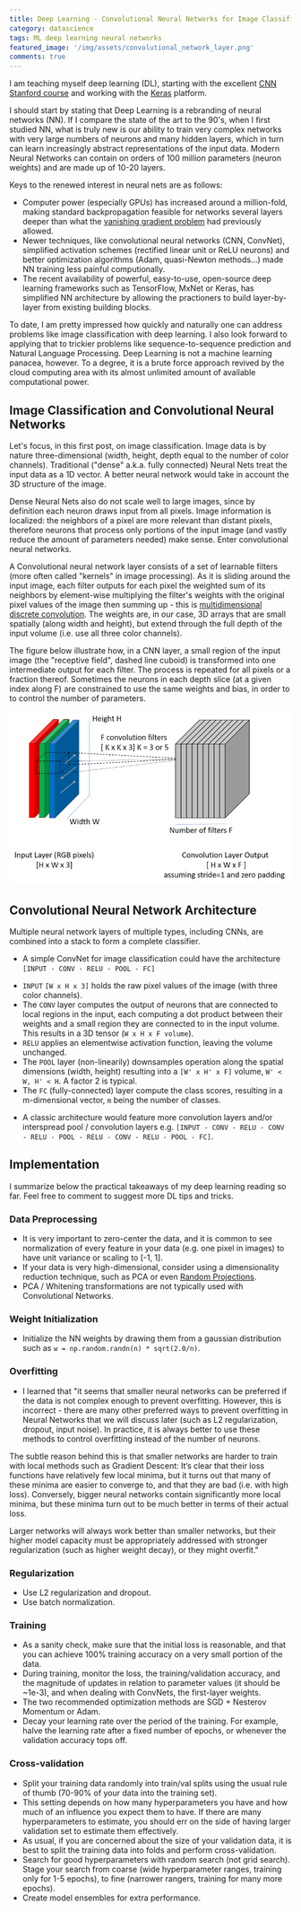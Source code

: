 ```yaml
---
title: Deep Learning - Convolutional Neural Networks for Image Classification
category: datascience 
tags: ML deep learning neural networks
featured_image: '/img/assets/convolutional_network_layer.png'
comments: true
---
```


I am teaching myself deep learning (DL), starting with the excellent [CNN Stanford course](http://cs231n.stanford.edu/) and working with the [Keras](http://keras.io) platform.

I should start by stating that Deep Learning is a rebranding of neural networks (NN). If I compare the state of the art to the 90's, when I first studied NN, what is truly new is our ability to train very complex networks with very large numbers of neurons and many hidden layers, which in turn can learn increasingly abstract representations of the input data. Modern Neural Networks can contain on orders of 100 million parameters (neuron weights) and are made up of 10-20 layers. 

Keys to the renewed interest in neural nets are as follows: 
- Computer power (especially GPUs) has increased around a million-fold, making standard backpropagation feasible for networks several layers deeper than what the [vanishing gradient problem](https://en.wikipedia.org/wiki/Vanishing_gradient_problem) had previously allowed. 
- Newer techniques, like convolutional neural networks (CNN, ConvNet), simplified activation schemes (rectified linear unit or ReLU neurons) and better optimization algorithms (Adam, quasi-Newton methods...) made NN training less painful computionally.
- The recent availability of powerful, easy-to-use, open-source deep learning frameworks such as TensorFlow, MxNet or Keras, has simplified NN architecture by allowing the practioners to build layer-by-layer from existing building blocks. 

To date, I am pretty impressed how quickly and naturally one can address problems like image classification with deep learning. I also look forward to applying that to trickier problems like sequence-to-sequence prediction and Natural Language Processing. Deep Learning is not a machine learning panacea, however. To a degree, it is a brute force approach revived by the cloud computing area with its almost unlimited amount of available computational power.


## Image Classification and Convolutional Neural Networks

Let's focus, in this first post, on image classification. Image data is by nature three-dimensional (width, height, depth equal to the number of color channels). Traditional ("dense" a.k.a. fully connected) Neural Nets treat the input data as a 1D vector. A better neural network would take in account the 3D structure of the image.  

Dense Neural Nets also do not scale well to large images, since by definition each neuron draws input from all pixels. Image information is localized: the neighbors of a pixel are more relevant than distant pixels, therefore neurons that process only portions of the input image (and vastly reduce the amount of parameters needed) make sense. Enter convolutional neural networks.

A Convolutional neural network layer consists of a set of learnable filters (more often called "kernels" in image processing). As it is sliding around the input image, each filter outputs for each pixel the weighted sum of its neighbors by element-wise multiplying the filter's weights with the original pixel values of the image then summing up - this is [multidimensional discrete convolution](https://en.wikipedia.org/wiki/Multidimensional_discrete_convolution). The weights are, in our case, 3D arrays that are small spatially (along width and height), but extend through the full depth of the input volume (i.e. use all three color channels).

The figure below illustrate how, in a CNN layer, a small region of the input image (the "receptive field", dashed line cuboid) is transformed into one intermediate output for each filter. The process is repeated for all pixels or a fraction thereof. Sometimes the neurons in each depth slice (at a given index along F) are constrained to use the same weights and bias, in order to to control the number of parameters.

![Convolutional Network Layer](/img/assets/convolutional_network_layer.png)

## Convolutional Neural Network Architecture

Multiple neural network layers of multiple types, including CNNs, are combined into a stack to form a complete classifier.

- A simple ConvNet for image classification could have the architecture ``[INPUT - CONV - RELU - POOL - FC]``

* ``INPUT`` ``[W x H x 3]`` holds the raw pixel values of the image (with three color channels).
* The ``CONV`` layer computes the output of neurons that are connected to local regions in the input, each computing a dot product between their weights and a small region they are connected to in the input volume. This results in a 3D tensor (``W x H x F volume``).
* ``RELU`` applies an elementwise activation function, leaving the volume unchanged.
* The ``POOL`` layer (non-linearily) downsamples operation along the spatial dimensions (width, height) resulting into a ``[W' x H' x F]`` volume, ``W' < W, H' < H``. A factor 2 is typical.
* The ``FC`` (fully-connected) layer compute the class scores, resulting in a m-dimensional vector, ``m`` being the number of classes.

- A classic architecture would feature more convolution layers and/or interspread pool / convolution layers e.g. ``[INPUT - CONV - RELU - CONV - RELU - POOL - RELU - CONV - RELU - POOL - FC]``.


## Implementation

I summarize below the practical takeaways of my deep learning reading so far. Feel free to comment to suggest more DL tips and tricks.  

### Data Preprocessing

- It is very important to zero-center the data, and it is common to see normalization of every feature in your data (e.g. one pixel in images) to have unit variance or scaling to [-1, 1]. 
- If your data is very high-dimensional, consider using a dimensionality reduction technique, such as PCA or even [Random Projections](http://scikit-learn.org/stable/modules/random_projection.html).
- PCA / Whitening transformations are not typically used with Convolutional Networks. 


### Weight Initialization

- Initialize the NN weights by drawing them from a gaussian distribution such as ``w = np.random.randn(n) * sqrt(2.0/n)``.


### Overfitting

- I learned that "it seems that smaller neural networks can be preferred if the data is not complex enough to prevent overfitting. However, this is incorrect - there are many other preferred ways to prevent overfitting in Neural Networks that we will discuss later (such as L2 regularization, dropout, input noise). In practice, it is always better to use these methods to control overfitting instead of the number of neurons.

The subtle reason behind this is that smaller networks are harder to train with local methods such as Gradient Descent: It’s clear that their loss functions have relatively few local minima, but it turns out that many of these minima are easier to converge to, and that they are bad (i.e. with high loss). Conversely, bigger neural networks contain significantly more local minima, but these minima turn out to be much better in terms of their actual loss. 

Larger networks will always work better than smaller networks, but their higher model capacity must be appropriately addressed with stronger regularization (such as higher weight decay), or they might overfit." 

### Regularization

- Use L2 regularization and dropout.
- Use batch normalization.


### Training 

- As a sanity check, make sure that the initial loss is reasonable, and that you can achieve 100% training accuracy on a very small portion of the data.
- During training, monitor the loss, the training/validation accuracy, and the magnitude of updates in relation to parameter values (it should be ~1e-3), and when dealing with ConvNets, the first-layer weights.
- The two recommended optimization methods are SGD + Nesterov Momentum or Adam.
- Decay your learning rate over the period of the training. For example, halve the learning rate after a fixed number of epochs, or whenever the validation accuracy tops off.


### Cross-validation

- Split your training data randomly into train/val splits using the usual rule of thumb (70-90% of your data into the training set). 
- This setting depends on how many hyperparameters you have and how much of an influence you expect them to have. If there are many hyperparameters to estimate, you should err on the side of having larger validation set to estimate them effectively. 
- As usual, if you are concerned about the size of your validation data, it is best to split the training data into folds and perform cross-validation.
- Search for good hyperparameters with random search (not grid search). Stage your search from coarse (wide hyperparameter ranges, training only for 1-5 epochs), to fine (narrower rangers, training for many more epochs).
- Create model ensembles for extra performance.




